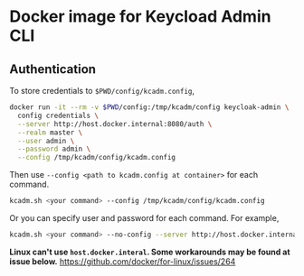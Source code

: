 # Docker image for Keycload Admin CLI

## Authentication

To store credentials to `$PWD/config/kcadm.config`,

```sh
docker run -it --rm -v $PWD/config:/tmp/kcadm/config keycloak-admin \
  config credentials \
  --server http://host.docker.internal:8080/auth \
  --realm master \
  --user admin \
  --password admin \
  --config /tmp/kcadm/config/kcadm.config
```

Then use `--config <path to kcadm.config at container>` for each command.

```sh
kcadm.sh <your command> --config /tmp/kcadm/config/kcadm.config
```

Or you can specify user and password for each command. For example,

```sh
kcadm.sh <your command> --no-config --server http://host.docker.internal:8080/auth --realm master --user admin --password admin
```

**Linux can't use `host.docker.interal`. Some workarounds may be found at issue below.**
<https://github.com/docker/for-linux/issues/264>

